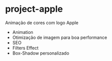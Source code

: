 # project-apple
 
Animação de cores com logo Apple

* Animation
* Otimização de imagem para boa performance
* SEO
* Filters Effect
* Box-Shadow personalizado
